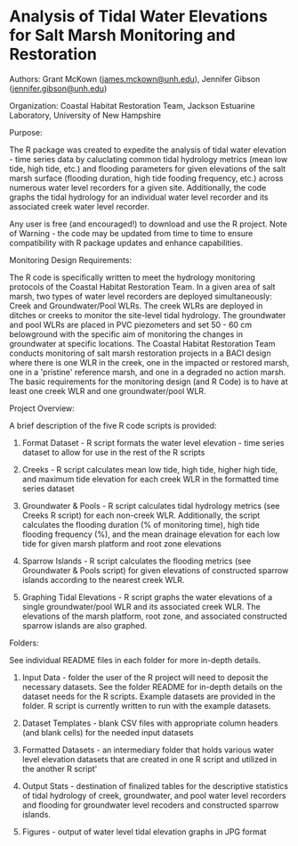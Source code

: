 # Analysis of Tidal Water Elevations for Salt Marsh Monitoring and Restoration
Authors: Grant McKown (james.mckown@unh.edu), Jennifer Gibson (jennifer.gibson@unh.edu)

Organization: Coastal Habitat Restoration Team, Jackson Estuarine Laboratory, University of New Hampshire

Purpose:

The R package was created to expedite the analysis of tidal water elevation - time series data by caluclating common tidal hydrology metrics (mean low tide, high tide, etc.) and flooding parameters for given elevations of the salt marsh surface (flooding duration, high tide fooding frequency, etc.) across numerous water level recorders for a given site. Additionally, the code graphs the tidal hydrology for an individual water level recorder and its associated creek water level recorder.  

Any user is free (and encouraged!) to download and use the R project. Note of Warning - the code may be updated from time to time to ensure compatibility with R package updates and enhance capabilities. 

Monitoring Design Requirements:

The R code is specifically written to meet the hydrology monitoring protocols of the Coastal Habitat Restoration Team. In a given area of salt marsh, two types of water level recorders are deployed simultaneously: Creek and Groundwater/Pool WLRs. The creek WLRs are deployed in ditches or creeks to monitor the site-level tidal hydrology. The groundwater and pool WLRs are placed in PVC piezometers and set 50 - 60 cm belowground with the specific aim of monitoring the changes in groundwater at specific locations. The Coastal Habitat Restoration Team conducts monitoring of salt marsh restoration projects in a BACI design where there is one WLR in the creek, one in the impacted or restored marsh, one in a 'pristine' reference marsh, and one in a degraded no action marsh. The basic requirements for the monitoring design (and R Code) is to have at least one creek WLR and one groundwater/pool WLR. 

Project Overview:

A brief description of the five R code scripts is provided:

1) Format Dataset - R script formats the water level elevation - time series dataset to allow for use in the rest of the R scripts

2) Creeks - R script calculates mean low tide, high tide, higher high tide, and maximum tide elevation for each creek WLR in the formatted time series dataset

3) Groundwater & Pools - R script calculates tidal hydrology metrics (see Creeks R script) for each non-creek WLR. Additionally, the script calculates the flooding duration (% of monitoring time), high tide flooding frequency (%), and the mean drainage elevation for each low tide for given marsh platform and root zone elevations

4) Sparrow Islands - R script calculates the flooding metrics (see Groundwater & Pools script) for given elevations of constructed sparrow islands according to the nearest creek WLR. 

5) Graphing Tidal Elevations - R script graphs the water elevations of a single groundwater/pool WLR and its associated creek WLR. The elevations of the marsh platform, root zone, and associated constructed sparrow islands are also graphed.

Folders:

See individual README files in each folder for more in-depth details.

1) Input Data - folder the user of the R project will need to deposit the necessary datasets. See the folder README for in-depth details on the dataset needs for the R scripts. Example datasets are provided in the folder. R script is currently written to run with the example datasets. 
   
2) Dataset Templates - blank CSV files with appropriate column headers (and blank cells) for the needed input datasets
   
3) Formatted Datasets -  an intermediary folder that holds various water level elevation datasets that are created in one R script and utilized in the another R script'
   
4) Output Stats - destination of finalized tables for the descriptive statistics of tidal hydrology of creek, groundwater, and pool water level recorders and flooding for groundwater level recoders and constructed sparrow islands.
   
5) Figures - output of water level tidal elevation graphs in JPG format
